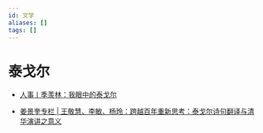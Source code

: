 ```yaml
---
id: 文学
aliases: []
tags: []
---
```


# 泰戈尔

- [人事丨季羡林：我眼中的泰戈尔](https://mp.weixin.qq.com/s/GK4y-u4zFTXdGENPSBnREw)

- [姜景奎专栏 | 王敬慧、李敏、杨玲：跨越百年重新思考：泰戈尔诗句翻译与清华演讲之意义](https://mp.weixin.qq.com/s/QKAUMhsTi1ShKgZBo4bpBA)
